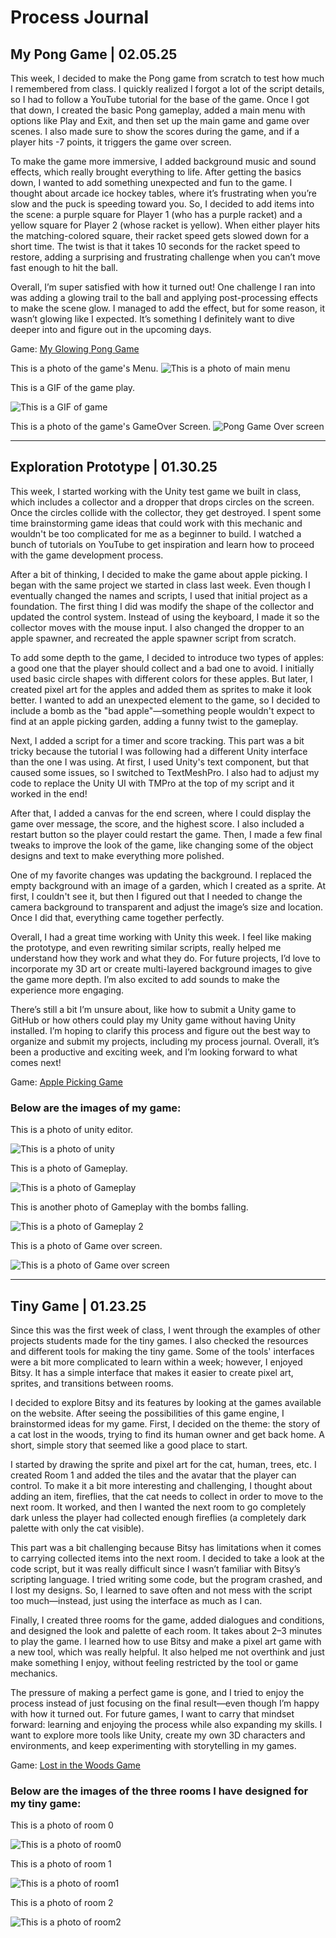 ﻿# Process Journal

## My Pong Game | 02.05.25

This week, I decided to make the Pong game from scratch to test how much I remembered from class. I quickly realized I forgot a lot of the script details, so I had to follow a YouTube tutorial for the base of the game. Once I got that down, I created the basic Pong gameplay, added a main menu with options like Play and Exit, and then set up the main game and game over scenes. I also made sure to show the scores during the game, and if a player hits -7 points, it triggers the game over screen.

To make the game more immersive, I added background music and sound effects, which really brought everything to life. After getting the basics down, I wanted to add something unexpected and fun to the game. I thought about arcade ice hockey tables, where it’s frustrating when you’re slow and the puck is speeding toward you.
So, I decided to add items into the scene: a purple square for Player 1 (who has a purple racket) and a yellow square for Player 2 (whose racket is yellow). When either player hits the matching-colored square, their racket speed gets slowed down for a short time. The twist is that it takes 10 seconds for the racket speed to restore, adding a surprising and frustrating challenge when you can’t move fast enough to hit the ball.

Overall, I’m super satisfied with how it turned out! One challenge I ran into was adding a glowing trail to the ball and applying post-processing effects to make the scene glow. I managed to add the effect, but for some reason, it wasn’t glowing like I expected. It’s something I definitely want to dive deeper into and figure out in the upcoming days.

Game: [My Glowing Pong Game](https://github.com/Dorsa-zare/CART315/tree/main/Projects/MyPong)


This is a photo of the game's Menu.
![ This is a photo of main menu](Media/pongmenu.png)

This is a GIF of the game play.

![ This is a GIF of game](Media/ponggif.gif)

This is a photo of the game's GameOver Screen. 
![Pong Game Over screen](Media/ponggameover.png)

---------------------


## Exploration Prototype | 01.30.25

This week, I started working with the Unity test game we built in class, which includes a collector and a dropper that drops circles on the screen. Once the circles collide with the collector, they get destroyed. I spent some time brainstorming game ideas that could work with this mechanic and wouldn't be too complicated for me as a beginner to build. I watched a bunch of tutorials on YouTube to get inspiration and learn how to proceed with the game development process.

After a bit of thinking, I decided to make the game about apple picking. I began with the same project we started in class last week. Even though I eventually changed the names and scripts, I used that initial project as a foundation. The first thing I did was modify the shape of the collector and updated the control system. Instead of using the keyboard, I made it so the collector moves with the mouse input. I also changed the dropper to an apple spawner, and recreated the apple spawner script from scratch.

To add some depth to the game, I decided to introduce two types of apples: a good one that the player should collect and a bad one to avoid. I initially used basic circle shapes with different colors for these apples. But later, I created pixel art for the apples and added them as sprites to make it look better. I wanted to add an unexpected element to the game, so I decided to include a bomb as the "bad apple"—something people wouldn't expect to find at an apple picking garden, adding a funny twist to the gameplay.

Next, I added a script for a timer and score tracking. This part was a bit tricky because the tutorial I was following had a different Unity interface than the one I was using. At first, I used Unity's text component, but that caused some issues, so I switched to TextMeshPro. I also had to adjust my code to replace the Unity UI with TMPro at the top of my script and it worked in the end!

After that, I added a canvas for the end screen, where I could display the game over message, the score, and the highest score. I also included a restart button so the player could restart the game. Then, I made a few final tweaks to improve the look of the game, like changing some of the object designs and text to make everything more polished.

One of my favorite changes was updating the background. I replaced the empty background with an image of a garden, which I created as a sprite. At first, I couldn't see it, but then I figured out that I needed to change the camera background to transparent and adjust the image’s size and location. Once I did that, everything came together perfectly.

Overall, I had a great time working with Unity this week. I feel like making the prototype, and even rewriting similar scripts, really helped me understand how they work and what they do. For future projects, I’d love to incorporate my 3D art or create multi-layered background images to give the game more depth. I’m also excited to add sounds to make the experience more engaging.

There’s still a bit I’m unsure about, like how to submit a Unity game to GitHub or how others could play my Unity game without having Unity installed. I’m hoping to clarify this process and figure out the best way to organize and submit my projects, including my process journal. Overall, it’s been a productive and exciting week, and I’m looking forward to what comes next!

Game: [Apple Picking Game](https://github.com/Dorsa-zare/CART315/tree/main/Projects/Cart315%20Test)

### Below are the images of my game:

This is a photo of unity editor.

![ This is a photo of unity](Media/appleunity.png)

This is a photo of Gameplay.

![ This is a photo of Gameplay](Media/applegame.png)

This is another photo of Gameplay with the bombs falling.

![ This is a photo of Gameplay 2](Media/applegame2.png)

This is a photo of Game over screen.

![ This is a photo of Game over screen](Media/applegameover.png)



----------------------------------
## Tiny Game | 01.23.25

Since this was the first week of class, I went through the examples of other projects students made for the tiny games. I also checked the resources and different tools for making the tiny game. Some of the tools' interfaces were a bit more complicated to learn within a week; however, I enjoyed Bitsy. It has a simple interface that makes it easier to create pixel art, sprites, and transitions between rooms.

I decided to explore Bitsy and its features by looking at the games available on the website. After seeing the possibilities of this game engine, I brainstormed ideas for my game. First, I decided on the theme: the story of a cat lost in the woods, trying to find its human owner and get back home. A short, simple story that seemed like a good place to start.

I started by drawing the sprite and pixel art for the cat, human, trees, etc. I created Room 1 and added the tiles and the avatar that the player can control. To make it a bit more interesting and challenging, I thought about adding an item, fireflies, that the cat needs to collect in order to move to the next room. It worked, and then I wanted the next room to go completely dark unless the player had collected enough fireflies (a completely dark palette with only the cat visible).

This part was a bit challenging because Bitsy has limitations when it comes to carrying collected items into the next room. I decided to take a look at the code script, but it was really difficult since I wasn’t familiar with Bitsy’s scripting language. I tried writing some code, but the program crashed, and I lost my designs. So, I learned to save often and not mess with the script too much—instead, just using the interface as much as I can.

Finally, I created three rooms for the game, added dialogues and conditions, and designed the look and palette of each room. It takes about 2–3 minutes to play the game. I learned how to use Bitsy and make a pixel art game with a new tool, which was really helpful. It also helped me not overthink and just make something I enjoy, without feeling restricted by the tool or game mechanics.

The pressure of making a perfect game is gone, and I tried to enjoy the process instead of just focusing on the final result—even though I’m happy with how it turned out. For future games, I want to carry that mindset forward: learning and enjoying the process while also expanding my skills. I want to explore more tools like Unity, create my own 3D characters and environments, and keep experimenting with storytelling in my games.


Game: [Lost in the Woods Game](../Projects/lost_in_the_woods.html)

### Below are the images of the three rooms I have designed for my tiny game: 

This is a photo of room 0

![ This is a photo of room0](Media/Room0.png)

This is a photo of room 1

![ This is a photo of room1](Media/Room1.png)

This is a photo of room 2

![ This is a photo of room2](Media/Room2.png)
